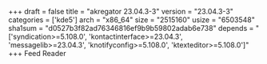 +++
draft = false
title = "akregator 23.04.3-3"
version = "23.04.3-3"
categories = ['kde5']
arch = "x86_64"
size = "2515160"
usize = "6503548"
sha1sum = "d0527b3f82ad76346816ef9b9b59802adab6e738"
depends = "['syndication>=5.108.0', 'kontactinterface>=23.04.3', 'messagelib>=23.04.3', 'knotifyconfig>=5.108.0', 'ktexteditor>=5.108.0']"
+++
Feed Reader